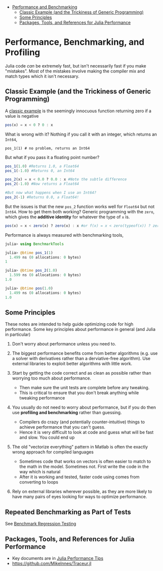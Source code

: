 - [Performance and Benchmarking](#performance-and-benchmarking)
    - [Classic Example (and the Trickiness of Generic Programming)](#classic-example-and-the-trickiness-of-generic-programming)
    - [Some Principles](#some-principles)
    - [Packages, Tools, and References for Julia Performance](#packages-tools-and-references-for-julia-performance)

# Performance, Benchmarking, and Profiling
Julia code *can* be extremely fast, but isn't necessarily fast if you make "mistakes". Most of the mistakes involve making the compiler mix and match types which it isn't necessary.

## Classic Example (and the Trickiness of Generic Programming)
A [classic example](https://docs.julialang.org/en/latest/manual/performance-tips/#Write-%22type-stable%22-functions-1) is the seemingly innocuous function returning zero if a value is negative
```julia
pos(x) = x < 0 ? 0 : x
```
What is wrong with it?  Nothing if you call it with an integer, which returns an `Int64`,
```
pos_1(1) # no problem, returns an Int64
```
But what if you pass it a floating point number?
```julia
pos_1(1.0) #Returns 1.0, a Float64
pos_1(-1.0) #Returns 0, an Int64

pos_2(x) = x < 0.0 ? 0.0 : x #Note the subtle difference
pos_2(-1.0) #Now returns a Float64

#But now what happens when I use an Int64?
pos_2(-1) #Returns 0.0, a Float64!
```
But the issues is that the new `pos_2` function works well for `Float64` but not `Int64`.  How to get them both working?  Generic programming with the `zero`, which gives the **additive identity** for whatever the type of `x` is.
```julia
pos(x) = x < zero(x) ? zero(x) : x #or f(x) = x < zero(typeof(x)) ? zero(typeof(x)) : x
```



Performance is always measured with benchmarking tools,
```julia
julia> using BenchmarkTools

julia> @btime pos_1(1)
  1.499 ns (0 allocations: 0 bytes)
1

julia> @btime pos_2(1.0)
  1.599 ns (0 allocations: 0 bytes)
1.0

julia> @btime pos(1.0)
  1.499 ns (0 allocations: 0 bytes)
1.0
```

## Some Principles
These notes are intended to help guide optimizing code for high performance.  Some key principles about performance in general (and Julia in particular)
1. Don't worry about performance unless you need to.
2. The biggest performance benefits come from better algorithms (e.g. use a solver with derivatives rather than a derviative-free algorithm).  Use external libraries to exploit better algorithms with little work.
3. Start by getting the code correct and as clean as possible rather than worrying too much about performance.
    - Then make sure the unit tests are complete before any tweaking.
    - This is critical to ensure that you don't break anything while tweaking performance
4. You usually do not need to worry about performance, but if you do then use **profiling and benchmarking** rather than guessing.
    - Compilers do crazy (and potentially counter-intuitive) things to achieve performance that you can't guess.
    - Hence it is very difficult to look at code and guess what will be fast and slow.  You could end up 
5. The old "vectorize everything" pattern in Matlab is often the exactly wrong approach for compiled languages
    - Sometimes code that works on vectors is often easier to match to the math in the model.  Sometimes not.  First write the code in the way which is natural
    - After it is working and tested, faster code using comes from converting to loops

6. Rely on external libraries wherever possible, as they are more likely to have many pairs of eyes looking for ways to optimize performance.

## Repeated Benchmarking as Part of Tests
See [Benchmark Regression Testing](benchmark_regressions.md)

## Packages, Tools, and References for Julia Performance
- Key documents are in [Julia Performance Tips](https://docs.julialang.org/en/stable/manual/performance-tips/)
- https://github.com/MikeInnes/Traceur.jl
